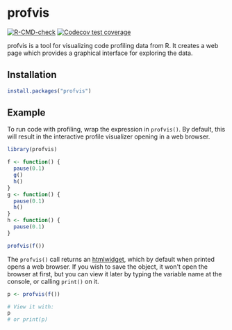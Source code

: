 profvis
=======

<!-- badges: start -->
[![R-CMD-check](https://github.com/r-lib/profvis/actions/workflows/R-CMD-check.yaml/badge.svg)](https://github.com/r-lib/profvis/actions/workflows/R-CMD-check.yaml)
[![Codecov test coverage](https://codecov.io/gh/r-lib/profvis/graph/badge.svg)](https://app.codecov.io/gh/r-lib/profvis)
<!-- badges: end -->

profvis is a tool for visualizing code profiling data from R. It creates a web page which provides a graphical interface for exploring the data.


## Installation

```R
install.packages("profvis")
```

## Example

To run code with profiling, wrap the expression in `profvis()`. By default, this will result in the interactive profile visualizer opening in a web browser.

```R
library(profvis)

f <- function() {
  pause(0.1)
  g()
  h()
}
g <- function() {
  pause(0.1)
  h()
}
h <- function() {
  pause(0.1)
}

profvis(f())
```


The `profvis()` call returns an [htmlwidget](http://www.htmlwidgets.org/), which by default when printed opens a web browser. If you wish to save the object, it won't open the browser at first, but you can view it later by typing the variable name at the console, or calling `print()` on it.

```R
p <- profvis(f())

# View it with:
p
# or print(p)
```
